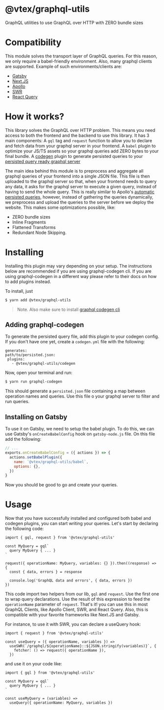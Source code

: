 # @vtex/graphql-utils

GraphQL utilities to use GraphQL over HTTP with ZERO bundle sizes

# Compatibility

This module solves the transport layer of GraphQL queries. For this reason, we only require a babel-friendly environment. Also, many graphql clients are supported. Example of such environments/clients are:

- [Gatsby](https://www.gatsbyjs.com/)
- [Next.JS](https://nextjs.org/)
- [Apollo](https://www.apollographql.com/docs/)
- [SWR](https://swr.vercel.app/)
- [React Query](https://react-query.tanstack.com/)

# How it works?

This library solves the GraphQL over HTTP problem. This means you need access to both the frontend and the backend to use this library.
It has 3 main components: A `gql` tag and `request` function to allow you to declare and fetch data from your graphql server in your frontend. A `babel` plugin to optimize your JS/TS assets so your graphql queries add ZERO bytes to your final bundle. A [codegen](https://www.graphql-code-generator.com/) plugin to generate persisted queries to your [persisted query ready graphql server](https://www.apollographql.com/docs/apollo-server/performance/apq/)

The main idea behind this module is to preprocess and aggregate all graphql queries of your frontend into a single JSON file. This file is then uploaded to the graphql server so that, when your frontend needs to query any data, it asks for the graphql server to execute a given query, instead of having to send the whole query. This is really similar to Apollo's [automatic persisted queries](https://www.apollographql.com/docs/apollo-server/performance/apq/), however, instead of gathering the queries dynamically, we preprocess and upload the queries to the server before we deploy the website. This makes some optimizations possible, like:

- ZERO bundle sizes
- Inline Fragments
- Flattened Transforms
- Redundant Node Skipping.

# Installing

Installing this plugin may vary depending on your setup. The instructions below are recommended if you are using graphql-codegen cli. If you are using graphql-codegen in a different way please refer to their docs on how to add plugins instead.

To install, just

```sh
$ yarn add @vtex/graphql-utils
```

> Note. Also make sure to install [graphql codegen cli](https://www.graphql-code-generator.com/docs/getting-started/installation)

## Adding graphql-codegen

To generate the persisted query file, add this plugin to your codegen config. If you don't have one yet, create a `codegen.yml` file with the following:

```
generates:
path/to/persisted.json:
 plugins:
   - @vtex/graphql-utils/codegen
```

Now, open your terminal and run:

```sh
$ yarn run graphql-codegen
```

This should generate a `persisted.json` file containing a map between operation names and queries. Use this file o your graphql server to filter and run queries.

## Installing on Gatsby

To use it on Gatsby, we need to setup the babel plugin. To do this, we can use Gatsby's `onCreateBabelConfig` hook on `gatsby-node.js` file. On this file add the following:

```js
// ...
exports.onCreateBabelConfig = ({ actions }) => {
  actions.setBabelPlugin({
    name: `@vtex/graphql-utils/babel`,
    options: {},
  })
}
```

Now you should be good to go and create your queries.

# Usage

Now that you have successfully installed and configured both babel and codegen plugins, you can start writing your queries. Let's start by declaring the following code:

```tsx
import { gql, request } from '@vtex/graphql-utils'

const MyQuery = gql`
  query MyQuery { ... }
`

request({ operationName: MyQuery, variables: {} }).then((response) => {
  const { data, errors } = response

  console.log('GraphQL data and errors', { data, errors })
})
```

This code import two helpers from our lib, `gql` and `request`. Use the first one to wrap query declarations. Use the result of this expression to feed the `operationName` parameter of `request`.
That's it! you can use this in most GraphQL Clients, like Apollo Client, SWR, and React Query. Also, this is compatible with your favorite frameworks like Next.JS and Gatsby.

For instance, to use it with SWR, you can declare a useQuery hook:

```tsx
import { request } from '@vtex/graphql-utils'

const useQuery = ({ operationName, variables }) =>
  useSWR(`/graphql/${operationName}::${JSON.stringify(variables)}`, {
    fetcher: () => request({ operationName }),
  })
```

and use it on your code like:

```tsx
import { gql } from '@vtex/graphql-utils'

const MyQuery = qql`
  query MyQuery { ... }
`

const useMyQuery = (variables) =>
  useQuery({ operationName: MyQuery, variables })
```
